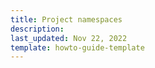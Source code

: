 ```yaml
---
title: Project namespaces
description:
last_updated: Nov 22, 2022
template: howto-guide-template
---
```

